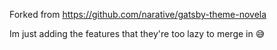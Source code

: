 Forked from https://github.com/narative/gatsby-theme-novela

Im just adding the features that they're too lazy to merge in 😅